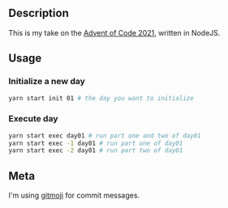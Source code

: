 ## Description

This is my take on the [Advent of Code 2021](https://adventofcode.com/2021), written in NodeJS.

## Usage

### Initialize a new day

```bash
yarn start init 01 # the day you want to initialize
```

### Execute day

```bash
yarn start exec day01 # run part one and two of day01
yarn start exec -1 day01 # run part one of day01
yarn start exec -2 day01 # run part two of day01
```

## Meta

I'm using [gitmoji](https://gitmoji.carloscuesta.me/) for commit messages.
